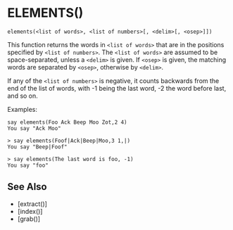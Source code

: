 # ELEMENTS()
`elements(<list of words>, <list of numbers>[, <delim>[, <osep>]])`

  This function returns the words in `<list of words>` that are in the positions specified by `<list of numbers>`. The `<list of words>` are assumed to be space-separated, unless a `<delim>` is given. If `<osep>` is given, the matching words are separated by `<osep>`, otherwise by `<delim>`.

  If any of the `<list of numbers>` is negative, it counts backwards from the end of the list of words, with -1 being the last word, -2 the word before last, and so on.

  Examples:
```
say elements(Foo Ack Beep Moo Zot,2 4)
You say "Ack Moo"
```

    > say elements(Foof|Ack|Beep|Moo,3 1,|)
    You say "Beep|Foof"

    > say elements(The last word is foo, -1)
    You say "foo"


## See Also
- [extract()]
- [index()]
- [grab()]


